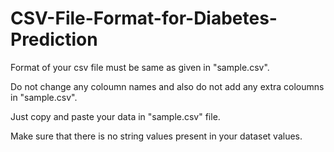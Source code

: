 # CSV-File-Format-for-Diabetes-Prediction

Format of your csv file must be same as given in "sample.csv".

Do not change any coloumn names and also do not add any extra coloumns in "sample.csv".

Just copy and paste your data in "sample.csv" file.

Make sure that there is no string values present in your dataset values.
